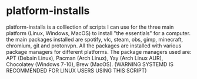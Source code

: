 # platform-installs
platform-installs is a  colllection of scripts I can use for the three main platform (Linux, Windows, MacOS) to install "the essentials" for a computer.
the main packages installed are spotify, vlc, steam, obs, gimp, minecraft, chromium, git and protonvpn.
All the packages are installed with various package managers for different platforms.
The package managers used are: APT (Debain Linux), Pacman (Arch Linux), Yay (Arch Linux AUR), Chocolatey (Windows 7-10), Brew (MacOS).
(WARNING SYSTEMD IS RECOMMENDED FOR LINUX USERS USING THIS SCRIPT)
